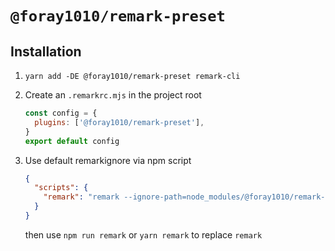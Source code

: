 # `@foray1010/remark-preset`

## Installation

1. `yarn add -DE @foray1010/remark-preset remark-cli`

1. Create an `.remarkrc.mjs` in the project root

   ```js
   const config = {
     plugins: ['@foray1010/remark-preset'],
   }
   export default config
   ```

1. Use default remarkignore via npm script

   ```json
   {
     "scripts": {
       "remark": "remark --ignore-path=node_modules/@foray1010/remark-preset/remarkignore --ignore-path-resolve-from=cwd"
     }
   }
   ```

   then use `npm run remark` or `yarn remark` to replace `remark`
